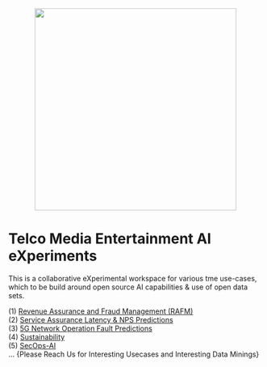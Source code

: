 <div align="center">
    <img src="https://raw.githubusercontent.com/fenar/TME-AIX/main/images/TME-AiX-Logo.png" width="400"/>
</div>

# Telco Media Entertainment AI eXperiments
This is a collaborative eXperimental workspace for various tme use-cases,<br>
which to be build around open source AI capabilities & use of open data sets.<br>

(1) [Revenue Assurance and Fraud Management (RAFM)](https://github.com/fenar/TME-AIX/tree/main/revenueassurance) <br>
(2) [Service Assurance Latency & NPS Predictions](https://github.com/fenar/TME-AIX/tree/main/serviceassurance) <br>
(3) [5G Network Operation Fault Predictions](https://github.com/fenar/TME-AIX/tree/main/5gnetops) <br>
(4) [Sustainability](https://github.com/fenar/TME-AIX/tree/main/sustainability) <br>
(5) [SecOps-AI](https://github.com/fenar/TME-AIX/tree/main/secops) <br>
... {Please Reach Us for Interesting Usecases and Interesting Data Minings}

